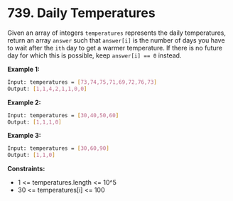 # 739. Daily Temperatures

Given an array of integers `temperatures` represents the daily temperatures, return an array `answer` such that `answer[i]` is the number of days you have to wait after the `ith` day to get a warmer temperature. If there is no future day for which this is possible, keep `answer[i] == 0` instead.

**Example 1:**

```bash
Input: temperatures = [73,74,75,71,69,72,76,73]
Output: [1,1,4,2,1,1,0,0]
```

**Example 2:**

```bash
Input: temperatures = [30,40,50,60]
Output: [1,1,1,0]
```

**Example 3:**

```bash
Input: temperatures = [30,60,90]
Output: [1,1,0]
```

**Constraints:**

- 1 <= temperatures.length <= 10^5
- 30 <= temperatures[i] <= 100
